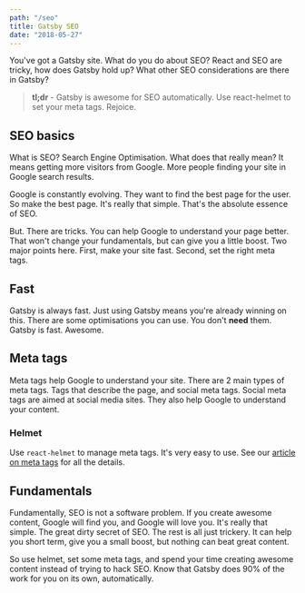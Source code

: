 ```yaml
---
path: "/seo"
title: Gatsby SEO
date: "2018-05-27"
---
```

You've got a Gatsby site. What do you do about SEO? React and SEO are tricky, how does Gatsby hold up? What other SEO considerations are there in Gatsby?

> **tl;dr** - Gatsby is awesome for SEO automatically. Use react-helmet to set your meta tags. Rejoice.

## SEO basics

What is SEO? Search Engine Optimisation. What does that really mean? It means getting more visitors from Google. More people finding your site in Google search results.

Google is constantly evolving. They want to find the best page for the user. So make the best page. It's really that simple. That's the absolute essence of SEO.

But. There are tricks. You can help Google to understand your page better. That won't change your fundamentals, but can give you a little boost. Two major points here. First, make your site fast. Second, set the right meta tags.

## Fast

Gatsby is always fast. Just using Gatsby means you're already winning on this. There are some optimisations you can use. You don't **need** them. Gatsby is fast. Awesome.

## Meta tags

Meta tags help Google to understand your site. There are 2 main types of meta tags. Tags that describe the page, and social meta tags. Social meta tags are aimed at social media sites. They also help Google to understand your content.

### Helmet

Use `react-helmet` to manage meta tags. It's very easy to use. See our [article on meta tags](/meta-tags-in-gatsby) for all the details.

## Fundamentals

Fundamentally, SEO is not a software problem. If you create awesome content, Google will find you, and Google will love you. It's really that simple. The great dirty secret of SEO. The rest is all just trickery. It can help you short term, give you a small boost, but nothing can beat great content.

So use helmet, set some meta tags, and spend your time creating awesome content instead of trying to hack SEO. Know that Gatsby does 90% of the work for you on its own, automatically.
